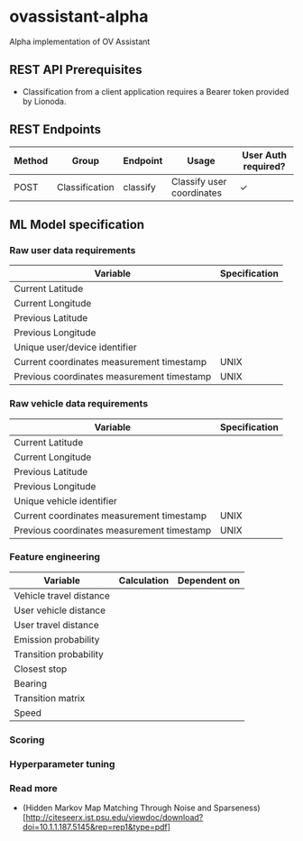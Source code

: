 # ovassistant-alpha
Alpha implementation of OV Assistant

## REST API Prerequisites

- Classification from a client application requires a Bearer token provided by Lionoda.

## REST Endpoints 

|Method|Group|Endpoint|Usage|User Auth required?|
|------|-----|--------|-----|-------------------|
|POST|Classification|classify|Classify user coordinates|✓|

## ML Model specification

### Raw user data requirements
| Variable | Specification | 
|----------|---------------|
|Current Latitude||
|Current Longitude||
|Previous Latitude||
|Previous Longitude||
|Unique user/device identifier||
|Current coordinates measurement timestamp| UNIX |
|Previous coordinates measurement timestamp| UNIX |

### Raw vehicle data requirements
| Variable | Specification | 
|----------|---------------|
|Current Latitude||
|Current Longitude||
|Previous Latitude||
|Previous Longitude||
|Unique vehicle identifier||
|Current coordinates measurement timestamp| UNIX |
|Previous coordinates measurement timestamp| UNIX |


### Feature engineering

| Variable | Calculation | Dependent on |
|----------|-------------|--------------|
|Vehicle travel distance|             |              |
|User vehicle distance|             |              |
|User travel distance|             |              |
|Emission probability|||
|Transition probability|||
|Closest stop|||
|Bearing|||
|Transition matrix|||
|Speed|||

### Scoring


### Hyperparameter tuning

### Read more
- (Hidden Markov Map Matching Through Noise and Sparseness)[http://citeseerx.ist.psu.edu/viewdoc/download?doi=10.1.1.187.5145&rep=rep1&type=pdf]
